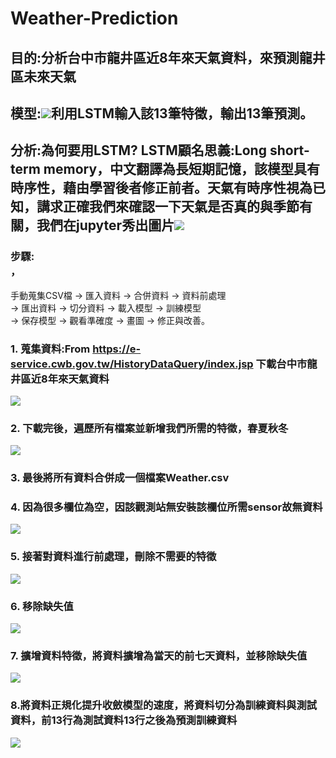 # Weather-Prediction
## 目的:分析台中市龍井區近8年來天氣資料，來預測龍井區未來天氣
## 模型:![](https://1.bp.blogspot.com/-6hyAXQfTrXY/WNn2G3CUtbI/AAAAAAAADHA/EaaANM6G1fg460fQccTNmwa8gp9k_IS7wCLcB/s1600/fig04_2c_LSTM.png)利用LSTM輸入該13筆特徵，輸出13筆預測。
## 分析:為何要用LSTM? LSTM顧名思義:Long short-term memory，中文翻譯為長短期記憶，該模型具有時序性，藉由學習後者修正前者。天氣有時序性視為已知，講求正確我們來確認一下天氣是否真的與季節有關，我們在jupyter秀出圖片![](https://i.ibb.co/16XB0TN/2020-09-19-143102.png)
### 步驟:<br>，
手動蒐集CSV檔 → 匯入資料 → 合併資料 → 資料前處理 <br>
→ 匯出資料 → 切分資料 → 載入模型 → 訓練模型 <br>
→ 保存模型 → 觀看準確度 → 畫圖 → 修正與改善。<br>
### 1. 蒐集資料:From https://e-service.cwb.gov.tw/HistoryDataQuery/index.jsp 下載台中市龍井區近8年來天氣資料<br>
![](https://i.ibb.co/qdxVjqV/1.png)<br>
### 2. 下載完後，遍歷所有檔案並新增我們所需的特徵，春夏秋冬<br>
![](https://i.ibb.co/x7PmJd3/2020-09-19-135516.png)
### 3. 最後將所有資料合併成一個檔案Weather.csv<br>
### 4. 因為很多欄位為空，因該觀測站無安裝該欄位所需sensor故無資料<br>
![](https://i.ibb.co/pZb0xq4/2020-09-19-140452.png)
### 5. 接著對資料進行前處理，刪除不需要的特徵<br>
![](https://i.ibb.co/GVjJ8Fn/2020-09-19-140835.png)
### 6. 移除缺失值
![](https://i.ibb.co/gJz04Fr/2020-09-19-141020.png)
### 7. 擴增資料特徵，將資料擴增為當天的前七天資料，並移除缺失值
![](https://i.ibb.co/MkvjbyQ/2020-09-19-141148.png)
### 8.將資料正規化提升收斂模型的速度，將資料切分為訓練資料與測試資料，前13行為測試資料13行之後為預測訓練資料
![](https://i.ibb.co/0Jc81vy/2020-09-19-141524.png)
